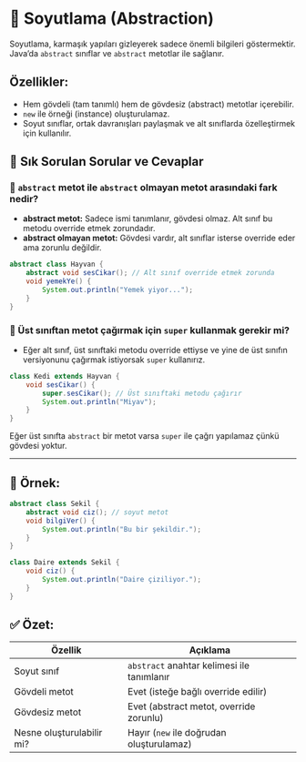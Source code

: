 # 📐 Soyutlama (Abstraction)

Soyutlama, karmaşık yapıları gizleyerek sadece önemli bilgileri göstermektir. Java’da `abstract` sınıflar ve `abstract` metotlar ile sağlanır.

## Özellikler:
- Hem gövdeli (tam tanımlı) hem de gövdesiz (abstract) metotlar içerebilir.
- `new` ile örneği (instance) oluşturulamaz.
- Soyut sınıflar, ortak davranışları paylaşmak ve alt sınıflarda özelleştirmek için kullanılır.

## 🧠 Sık Sorulan Sorular ve Cevaplar

### 🔹 `abstract` metot ile `abstract` olmayan metot arasındaki fark nedir?
- **abstract metot:** Sadece ismi tanımlanır, gövdesi olmaz. Alt sınıf bu metodu override etmek zorundadır.
- **abstract olmayan metot:** Gövdesi vardır, alt sınıflar isterse override eder ama zorunlu değildir.

```java
abstract class Hayvan {
    abstract void sesCikar(); // Alt sınıf override etmek zorunda
    void yemekYe() {
        System.out.println("Yemek yiyor...");
    }
}
```

### 🔹 Üst sınıftan metot çağırmak için `super` kullanmak gerekir mi?
- Eğer alt sınıf, üst sınıftaki metodu override ettiyse ve yine de üst sınıfın versiyonunu çağırmak istiyorsak `super` kullanırız.

```java
class Kedi extends Hayvan {
    void sesCikar() {
        super.sesCikar(); // Üst sınıftaki metodu çağırır
        System.out.println("Miyav");
    }
}
```

Eğer üst sınıfta `abstract` bir metot varsa `super` ile çağrı yapılamaz çünkü gövdesi yoktur.

---

## 🎯 Örnek:
```java
abstract class Sekil {
    abstract void ciz(); // soyut metot
    void bilgiVer() {
        System.out.println("Bu bir şekildir.");
    }
}

class Daire extends Sekil {
    void ciz() {
        System.out.println("Daire çiziliyor.");
    }
}
```

## ✅ Özet:
| Özellik                | Açıklama                                      |
|------------------------|-----------------------------------------------|
| Soyut sınıf            | `abstract` anahtar kelimesi ile tanımlanır    |
| Gövdeli metot          | Evet (isteğe bağlı override edilir)           |
| Gövdesiz metot         | Evet (abstract metot, override zorunlu)       |
| Nesne oluşturulabilir mi? | Hayır (`new` ile doğrudan oluşturulamaz)  |
